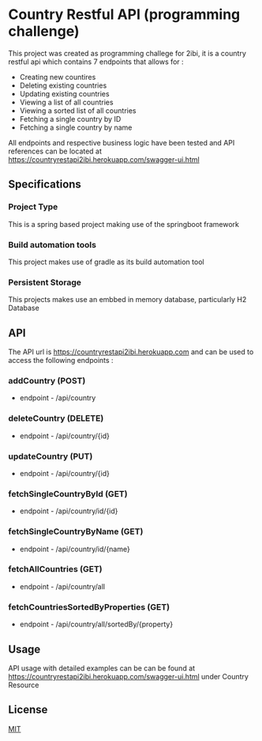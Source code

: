 
# Country Restful API (programming challenge)

This project was created as programming challege for 2ibi, it is a country restful api which contains 7 endpoints that allows for :
- Creating new countires
- Deleting existing countries
- Updating existing countries
- Viewing a list of all countries
- Viewing a sorted list of all countries
- Fetching a single country by ID 
- Fetching a single country by name

All endpoints and respective business logic have been tested and API references can be located at https://countryrestapi2ibi.herokuapp.com/swagger-ui.html

## Specifications

### Project Type
This is a spring based project making use of the springboot framework

### Build automation tools
This project makes use of gradle as its build automation tool

### Persistent Storage
This projects makes use an embbed in memory database, particularly  H2 Database


## API
The API url is https://countryrestapi2ibi.herokuapp.com and can be used to access the following endpoints :

### addCountry (POST)
- endpoint - /api/country

### deleteCountry (DELETE)
- endpoint - /api/country/{id}

### updateCountry (PUT)
- endpoint - /api/country/{id}

### fetchSingleCountryById (GET)
- endpoint - /api/country/id/{id}

### fetchSingleCountryByName (GET)
- endpoint - /api/country/id/{name}

### fetchAllCountries (GET)
- endpoint - /api/country/all

### fetchCountriesSortedByProperties (GET)
- endpoint - /api/country/all/sortedBy/{property}

## Usage
API usage with detailed examples can be can be found at https://countryrestapi2ibi.herokuapp.com/swagger-ui.html under Country Resource

## License
[MIT](https://choosealicense.com/licenses/mit/)
